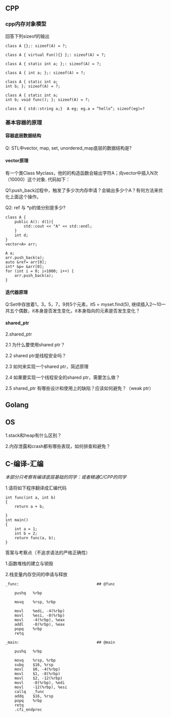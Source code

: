 ## CPP

### cpp内存对象模型

回答下列sizeof的输出

```
class A {};: sizeof(A) = ?;

class A { virtual Fun(){} };: sizeof(A) = ?;

class A { static int a; };: sizeof(A) = ?;

class A { int a; };: sizeof(A) = ?;

class A { static int a; 
int b; }; sizeof(A) = ?;

class A { static int a; 
int b; void func(); }; sizeof(A) = ?;

class A { std::string a;}  A eg; eg.a = “hello”; sizeof(eg)=?
```

### 基本容器的原理

####  容器底层数据结构

Q: STL中vector, map, set, unordered_map底层的数据结构是?

#### vector原理
有一个类Class Myclass，他的的构造函数会输出字符A；向vector中插入N次（10000）这个对象. 代码如下：

Q1:push_back过程中，触发了多少次内存申请？会输出多少个A？有何方法来优化上面这个操作。

Q2: ref 与 *p的值分别是多少?

```
class A {
	public A(): d(1){
		std::cout << "A" << std::endl;
	}
	int d;
}
vector<A> arr;

A a;
arr.push_back(a);
auto &ref= arr[0];
int* &p= &arr[0];
for (int i = 0; i<1000; i++) {
	arr.push_back(a);
}

```

#### 迭代器原理
Q:Set中存放着1，3，5，7，9共5个元素，it5 = myset.find(5), 继续插入2～10一共五个偶数，it本身是否发生变化，it本身指向的元素是否发生变化？

#### shared_ptr
2.shared_ptr

2.1 为什么要使用shared ptr？

2.2 shared ptr是线程安全吗？

2.3 如何来实现一个shared ptr，简述原理

2.4 如果要实现一个线程安全的shared ptr，需要怎么做？

2.5 shared_ptr 有哪些设计和使用上的缺陷？应该如何避免？（weak ptr）

## Golang

## OS

1.stack和heap有什么区别？


2.内存泄露和crash都有哪些表现，如何排查和避免？

## C-编译-汇编

*本部分只考察有编译底层基础的同学：或者精通C/CPP的同学*

1.请将如下程序翻译成汇编代码


```
int func(int a, int b)
{
	return a + b;

}
int main()
{
	int a = 1;
	int b = 2;
	return func(a, b);
}

```

答案与考察点（不追求语法的严格正确性）

1.函数堆栈的建立与销毁

2.栈变量内存空间的申请与释放


```
_func:                                  ## @func

    pushq   %rbp

    movq    %rsp, %rbp

    movl    %edi, -4(%rbp)
    movl    %esi, -8(%rbp)
    movl    -4(%rbp), %eax
    addl    -8(%rbp), %eax
    popq    %rbp
    retq

_main:                                  ## @main

    pushq   %rbp

    movq    %rsp, %rbp
    subq    $16, %rsp
    movl    $0, -4(%rbp)
    movl    $1, -8(%rbp)
    movl    $2, -12(%rbp)
    movl    -8(%rbp), %edi
    movl    -12(%rbp), %esi
    callq   _func
    addq    $16, %rsp
    popq    %rbp
    retq
    .cfi_endproc
```

